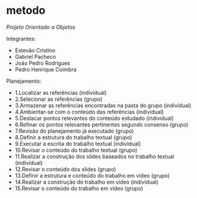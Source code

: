 # metodo

*Projeto Orientado a Objetos*

Integrantes:
- Estevão Cristino
- Gabriel Pacheco
- João Pedro Rodrigues
- Pedro Henrique Coimbra

Planejamento:

- 1.Localizar as referências (individual)
- 2.Selecionar as referências (grupo)
- 3.Armazenar as referências encontradas na pasta do grupo (individual)
- 4.Ambientar-se com o conteúdo das referências (individual)
- 5.Destacar pontos relevantes do conteúdo estudado (individual)
- 6.Refinar os pontos relevantes pertinentes segundo consenso (grupo)
- 7.Revisão do planejamento já executado (grupo)
- 8.Definir a estrutura do trabalho textual (grupo)
- 9.Executar a escrita do trabalho textual (individual)
- 10.Revisar o conteúdo do trabalho textual (grupo)
- 11.Realizar a construção dos slides baseados no trabalho textual (individual)
- 12.Revisar o conteúdo dos slides (grupo)
- 13.Definir a estrutura e conteúdo do trabalho em vídeo (grupo)
- 14.Realizar a construção do trabalho em vídeo (individual)
- 15.Revisar o conteúdo do trabalho em vídeo (grupo)
